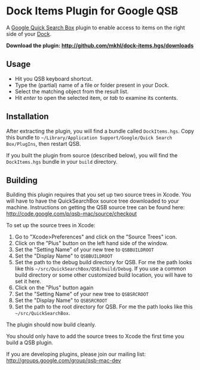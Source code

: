 # Dock Items Plugin for Google QSB

A [Google Quick Search Box][qsb] plugin to enable access to items on the right
side of your [Dock][].

**Download the plugin: <http://github.com/mkhl/dock-items.hgs/downloads>**

## Usage

* Hit you QSB keyboard shortcut.
* Type the (partial) name of a file or folder present in your Dock.
* Select the matching object from the result list.
* Hit *enter* to open the selected item, or *tab* to examine its contents.

## Installation

After extracting the plugin, you will find a bundle called `DockItems.hgs`.
Copy this bundle to `~/Library/Application Support/Google/Quick Search
Box/PlugIns`, then restart QSB.

If you built the plugin from source (described below), you will find the
`DockItems.hgs` bundle in your `build` directory.

## Building

Building this plugin requires that you set up two source trees in Xcode. You
will have to have the QuickSearchBox source tree downloaded to your machine.
Instructions on getting the QSB source tree can be found here:
http://code.google.com/p/qsb-mac/source/checkout

To set up the source trees in Xcode:

1. Go to "Xcode>Preferences" and click on the "Source Trees" icon.
2. Click on the "Plus" button on the left hand side of the window.
3. Set the "Setting Name" of your new tree to `QSBBUILDROOT`
4. Set the "Display Name" to `QSBBUILDROOT`
5. Set the path to the debug build directory for QSB. For me the path looks 
   like this `~/src/QuickSearchBox/QSB/build/Debug`. If you use a common build
   directory or some other customized build location, you will have to set it
   here.
6. Click on the "Plus" button again
7. Set the "Setting Name" of your new tree to `QSBSRCROOT`
8. Set the "Display Name" to `QSBSRCROOT`
9. Set the path to the root directory for QSB. For me the path looks 
   like this `~/src/QuickSearchBox`.

The plugin should now build cleanly.

You should only have to add the source trees to Xcode the first time you 
build a QSB plugin.

If you are developing plugins, please join our mailing list:
http://groups.google.com/group/qsb-mac-dev

[qsb]: http://code.google.com/p/qsb-mac/
[dock]: http://support.apple.com/kb/HT2474
